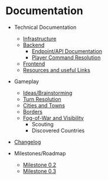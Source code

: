 # Documentation

- Technical Documentation

  - [Infrastructure](./technical/infrastructure.md)
  - [Backend](./technical/backend.md)
    - [Endpoint/API Documentation](./technical/api.md)
    - [Player Command Resolution](./technical/commandresolution.md) 
  - [Frontend](./technical/frontend.md)
  - [Resources and useful Links](./technical/usefulresources.md)
- Gameplay
  - [Ideas/Brainstorming](./game/ideas.md)
  - [Turn Resolution](./game/turnResolution.md)
  - [Cities and Towns](./game/cities.md)
  - [Borders](./game/borders.md)
  - [Fog-of-War and Visibility](./game/fogOfWar.md)
    - Scouting
    - Discovered Countries
  
- [Changelog](./changelog/changelog.md)
- Milestones/Roadmap
  - [Milestone 0.2](./roadmap/milestone_0_2.md)
  - [Milestone 0.3](./roadmap/milestone_0_3.md)

